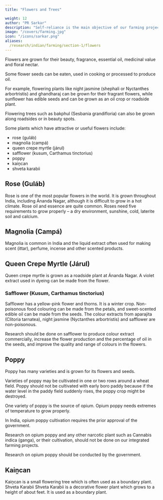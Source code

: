 ```yaml
---
title: "Flowers and Trees"

weight: 12
author: "PR Sarkar"
description: "Self-reliance is the main objective of our farming projects, hence they should be oriented towards production"
image: "/covers/farming.jpg"
icon: "/icons/sarkar.png"
aliases:
  /research/indian/farming/section-1/flowers
---
```




Flowers are grown for their beauty, fragrance, essential oil, medicinal value and floral nectar.

Some flower seeds can be eaten, used in cooking or processed to produce oil. 

For example, flowering plants like night jasmine (shephali or Nyctanthes arbortristis) and ghandharaj can be grown for their fragrant flowers, while sunflower has edible seeds and can be grown as an oil crop or roadside plant. 

Flowering trees such as bakphul (Sesbania grandifloria) can also be grown along roadsides or in beauty spots.

Some plants which have attractive or useful flowers include:

- rose (guláb)
- magnolia (campá)
- queen crepe myrtle (járul)
- safflower (kusum, Carthamus tinctorius)
- poppy
- kaiṋcan
- shveta karabii


## Rose (Guláb)

Rose is one of the most popular flowers in the world. It is grown throughout India, including Ánanda Nagar, although it is difficult to grow in a hot climate. Rose oil and essence are quite common. Roses need five requirements to grow properly – a dry environment, sunshine, cold, laterite soil and calcium.


## Magnolia (Campá)

Magnolia is common in India and the liquid extract often used for making scent (ittar), perfume, incense and other scented products.


## Queen Crepe Myrtle (Járul)

Queen crepe myrtle is grown as a roadside plant at Ánanda Nagar. A violet extract used in dyeing can be made from the flower.

### Safflower (Kusum, Carthamus tinctorius)

Safflower has a yellow-pink flower and thorns. It is a winter crop. Non-poisonous food colouring can be made from the petals, and sweet-scented edible oil can be made from the seeds. The colour extracts from aparajita (Clitoria tarnatea), night jasmine (Nyctanthes arbortristis) and safflower are non-poisonous. 

Research should be done on safflower to produce colour extract commercially, increase the flower production and the percentage of oil in the seeds, and improve the quality and range of colours in the flowers.


## Poppy

Poppy has many varieties and is grown for its flowers and seeds. 

Varieties of poppy may be cultivated in one or two rows around a wheat field. Poppy should not be cultivated with early boro paddy because if the water level in the paddy field suddenly rises, the poppy crop might be destroyed.

One variety of poppy is the source of opium. Opium poppy needs extremes of temperature to grow properly. 

In India, opium poppy cultivation requires the prior approval of the government. 

Research on opium poppy and any other narcotic plant such as Cannabis indica (ganga), or their cultivation, should not be done on our integrated farming projects. 

Research on opium poppy should be conducted by the government.


## Kaiṋcan

Kaiṋcan is a small flowering tree which is often used as a boundary plant.
Shveta Karabii
Shveta Karabii is a decorative flower plant which grows to a height of about feet. It is used as a boundary plant.

